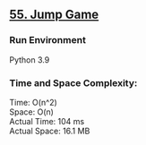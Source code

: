 ## [55. Jump Game](https://leetcode.com/problems/jump-game/)

### Run Environment
Python 3.9

### Time and Space Complexity:
Time: O(n^2)  
Space: O(n)  
Actual Time: 104 ms  
Actual Space: 16.1 MB
